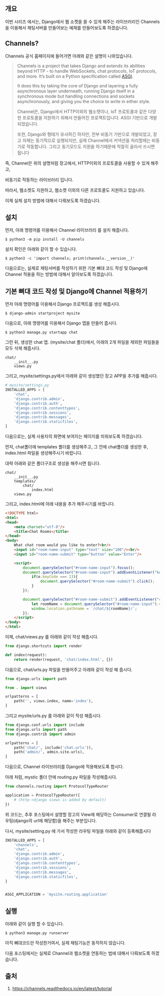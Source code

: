 ## 개요



이번 시리즈 에서는, Django에서 웹 소켓을 쓸 수 있게 해주는 라이브러리인 Channels을 이용해서 채팅서버를 만들어보는 예제를 만들어보도록 하겠습니다.  





## Channels?  

  

Channels 공식 홈페이지에 들어가면 아래와 같은 설명이 나와있습니다.  

  

> Channels is a project that takes Django and extends its abilities beyond HTTP - to handle WebSockets, chat protocols, IoT protocols, and more. It’s built on a Python specification called [ASGI](http://asgi.readthedocs.io/).
> 
>
> It does this by taking the core of Django and layering a fully asynchronous layer underneath, running Django itself in a synchronous mode but handling connections and sockets asynchronously, and giving you the choice to write in either style.
> 
>
> Channel은, Django에서 HTTP이외의 웹소켓이나, IoT 프로토콜과 같은 다양한 프로토콜을 지원하기 위해서 만들어진 프로젝트입니다. ASGI 기반으로 개발 되었습니다.
>
>
> 또한, Django와 형태가 유사하긴 하지만, 전부 비동기 기반으로 개발되었고, 장고 자체는 동기적으로 실행되지만, 실제 Channel에서 커넥션을 처리할때는 비동기로 작동합니다. 그리고 동기모드도 지원을 하기때문에 적절히 골라서 쓰시면 됩니다



즉, Channel은 위의 설명처럼 장고에서, HTTP이외의 프로토콜을 사용할 수 있게 해주고,

비동기로 작동하는 라이브러리 입니다.



따라서, 웹소켓도 지원하고, 웹소켓 이외의 다른 프로토콜도 지원하고 있습니다.



이제 실제 설치 방법에 대해서 다뤄보도록 하겠습니다.





## 설치



먼저, 아래 명령어를 이용해서 Channel 라이브러리 를 설치 해줍니다.



```shell
$ python3 -m pip install -U channels
```



설치 확인은 아래와 같이 할 수 있습니다.



```shell
$ python3 -c 'import channels; print(channels.__version__)'
```





다음으로는, 실제로 채팅서버를 작성하기 위한 기본 뼈대 코드 작성 및 Django에 Channel 적용을 하는 방법에 대해서 알아보도록 하겠습니다.





## 기본 뼈대 코드 작성 및 Django에 Channel 적용하기





먼저 아래 명령어를 이용해서 Django 프로젝트를 생성 해줍시다.



```shell
$ django-admin startproject mysite
```





다음으로, 아래 명령어를 이용해서 Django 앱을 만들어 줍시다.



```shell
$ python3 manage.py startapp chat
```



그런 뒤, 생성한 chat 앱. (mysite/chat 폴더)에서, 아래의 2개 파일을 제외한 파일들을 모두 삭제 해줍시다.



```shell
chat/
    __init__.py
    views.py
```

 

그리고, mysite/settings.py에서 아래와 같이 생성했던 장고 APP을 추가를 해줍시다.



```python
# mysite/settings.py
INSTALLED_APPS = [
    'chat',
    'django.contrib.admin',
    'django.contrib.auth',
    'django.contrib.contenttypes',
    'django.contrib.sessions',
    'django.contrib.messages',
    'django.contrib.staticfiles',
]
```



다음으로는, 실제 사용자의 화면에 보여지는 페이지를 띄워보도록 하겠습니다.



먼저, chat폴더에 templates 폴더를 생성해주고, 그 안에 chat폴더를 생성한 후, index.html 파일을 생성해주시기 바랍니다.



대략 아래와 같은 폴더구조로 생성을 해주시면 됩니다.



```shell
chat/
    __init__.py
    templates/
        chat/
            index.html
    views.py
```



그리고, index.html에 아래 내용을 추가 해주시기를 바랍니다.



```html
<!DOCTYPE html>
<html>
<head>
    <meta charset="utf-8"/>
    <title>Chat Rooms</title>
</head>
<body>
    What chat room would you like to enter?<br/>
    <input id="room-name-input" type="text" size="100"/><br/>
    <input id="room-name-submit" type="button" value="Enter"/>

    <script>
        document.querySelector("#room-name-input").focus();
        document.querySelector("#room-name-input").addEventListener("keyup",(e) => {
            if(e.keyCode === 13){
                document.querySelector("#room-name-submit").click();
            }
        });

        document.querySelector("#room-name-submit").addEventListener("click",(e) => {
            let roomName = document.querySelector("#room-name-input").value;
            window.location.pathname = `/chat/${roomName}/`;
        });
    </script>
</body>
</html>
```



이제, chat/views.py 를 아래와 같이 작성 해줍시다.



```python
from django.shortcuts import render

def index(request):
    return render(request, 'chat/index.html', {})
```



다음으로, chat/urls.py 파일을 만들어주고 아래와 같이 작성 해 줍시다.



```python
from django.urls import path

from . import views

urlpatterns = [
    path('', views.index, name='index'),
]
```



그리고 mysite/urls.py 를 아래와 같이 작성 해줍시다.



```python
from django.conf.urls import include
from django.urls import path
from django.contrib import admin

urlpatterns = [
    path('chat/', include('chat.urls')),
    path('admin/', admin.site.urls),
]
```





다음으로, Channel 라이브러리를 Django에 적용해보도록 합시다.



아래 처럼, mystic 폴더 안에 routing.py 파일을 작성해줍시다.



```python
from channels.routing import ProtocolTypeRouter

application = ProtocolTypeRouter({
    # (http->django views is added by default)
})
```



위 코드는, 추후 포스팅에서 설명할 장고의 View에 해당하는 Consumer로 연결될 라우팅(django의 url에 해당함)을 해주는 부분입니다.



다시, mysite/setting.py 에 가서 작성한 라우팅 파일을 아래와 같이 등록해줍시다



```python
INSTALLED_APPS = [
    'channels',
    'chat',
    'django.contrib.admin',
    'django.contrib.auth',
    'django.contrib.contenttypes',
    'django.contrib.sessions',
    'django.contrib.messages',
    'django.contrib.staticfiles',
]


ASGI_APPLICATION = 'mysite.routing.application'
```





## 실행



아래와 같이 실행 할 수 있습니다.



```shell
$ python3 manage.py runserver
```



아직 뼈대코드만 작성한거여서, 실제 채팅기능은 동작하지 않습니다.



다음 포스팅에서는 실제로 Channel과 웹소켓을 연동하는 법에 대해서 다뤄보도록 하겠습니다.

 



## 출처



1. https://channels.readthedocs.io/en/latest/tutorial
